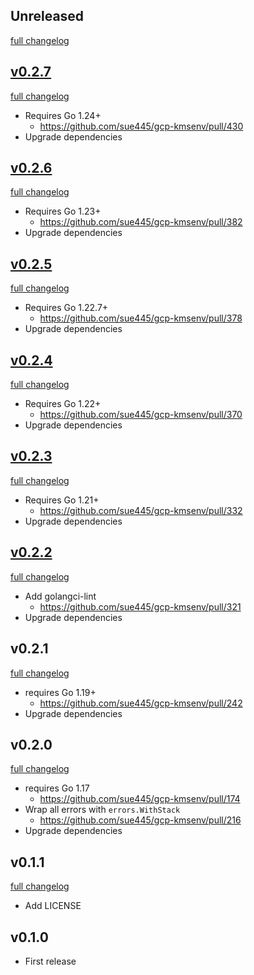 ## Unreleased
[full changelog](http://github.com/sue445/gcp-kmsenv/compare/v0.2.7...master)

## [v0.2.7](https://github.com/sue445/gcp-kmsenv/releases/tag/v0.2.7)
[full changelog](http://github.com/sue445/gcp-kmsenv/compare/v0.2.6...v0.2.7)

* Requires Go 1.24+
  * https://github.com/sue445/gcp-kmsenv/pull/430
* Upgrade dependencies

## [v0.2.6](https://github.com/sue445/gcp-kmsenv/releases/tag/v0.2.6)
[full changelog](http://github.com/sue445/gcp-kmsenv/compare/v0.2.5...v0.2.6)

* Requires Go 1.23+
  * https://github.com/sue445/gcp-kmsenv/pull/382
* Upgrade dependencies

## [v0.2.5](https://github.com/sue445/gcp-kmsenv/releases/tag/v0.2.5)
[full changelog](http://github.com/sue445/gcp-kmsenv/compare/v0.2.4...v0.2.5)

* Requires Go 1.22.7+
  * https://github.com/sue445/gcp-kmsenv/pull/378
* Upgrade dependencies

## [v0.2.4](https://github.com/sue445/gcp-kmsenv/releases/tag/v0.2.4)
[full changelog](http://github.com/sue445/gcp-kmsenv/compare/v0.2.3...v0.2.4)

* Requires Go 1.22+
  * https://github.com/sue445/gcp-kmsenv/pull/370
* Upgrade dependencies

## [v0.2.3](https://github.com/sue445/gcp-kmsenv/releases/tag/v0.2.3)
[full changelog](http://github.com/sue445/gcp-kmsenv/compare/v0.2.2...v0.2.3)

* Requires Go 1.21+
  * https://github.com/sue445/gcp-kmsenv/pull/332
* Upgrade dependencies

## [v0.2.2](https://github.com/sue445/gcp-kmsenv/releases/tag/v0.2.2)
[full changelog](http://github.com/sue445/gcp-kmsenv/compare/v0.2.1...v0.2.2)

* Add golangci-lint
  * https://github.com/sue445/gcp-kmsenv/pull/321
* Upgrade dependencies

## v0.2.1
[full changelog](http://github.com/sue445/gcp-kmsenv/compare/v0.2.1...v0.2.2)

* requires Go 1.19+
  * https://github.com/sue445/gcp-kmsenv/pull/242
* Upgrade dependencies

## v0.2.0
[full changelog](http://github.com/sue445/gcp-kmsenv/compare/v0.1.1...v0.2.0)

* requires Go 1.17
  * https://github.com/sue445/gcp-kmsenv/pull/174
* Wrap all errors with `errors.WithStack`
  * https://github.com/sue445/gcp-kmsenv/pull/216
* Upgrade dependencies

## v0.1.1
[full changelog](http://github.com/sue445/gcp-kmsenv/compare/v0.1.0...v0.1.1)

* Add LICENSE

## v0.1.0
* First release
